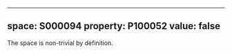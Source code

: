   ---
  space: S000094
  property: P100052
  value: false
  ---
  
  The space is non-trivial by definition.
